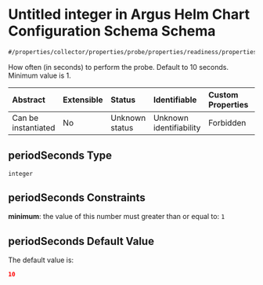 # Untitled integer in Argus Helm Chart Configuration Schema Schema

```txt
#/properties/collector/properties/probe/properties/readiness/properties/periodSeconds#/properties/collector/properties/probe/properties/readiness/properties/periodSeconds
```

How often (in seconds) to perform the probe. Default to 10 seconds. Minimum value is 1.

| Abstract            | Extensible | Status         | Identifiable            | Custom Properties | Additional Properties | Access Restrictions | Defined In                                                        |
| :------------------ | :--------- | :------------- | :---------------------- | :---------------- | :-------------------- | :------------------ | :---------------------------------------------------------------- |
| Can be instantiated | No         | Unknown status | Unknown identifiability | Forbidden         | Allowed               | none                | [values.schema.json\*](values.schema.json "open original schema") |

## periodSeconds Type

`integer`

## periodSeconds Constraints

**minimum**: the value of this number must greater than or equal to: `1`

## periodSeconds Default Value

The default value is:

```json
10
```
